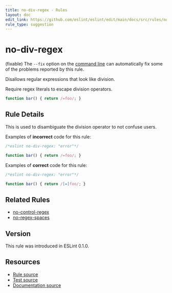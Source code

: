 ```yaml
---
title: no-div-regex - Rules
layout: doc
edit_link: https://github.com/eslint/eslint/edit/main/docs/src/rules/no-div-regex.md
rule_type: suggestion
---
```

<!-- Note: No pull requests accepted for this file. See README.md in the root directory for details. -->

# no-div-regex

(fixable) The `--fix` option on the [command line](../user-guide/command-line-interface#fixing-problems) can automatically fix some of the problems reported by this rule.

Disallows regular expressions that look like division.

Require regex literals to escape division operators.

```js
function bar() { return /=foo/; }
```

## Rule Details

This is used to disambiguate the division operator to not confuse users.

Examples of **incorrect** code for this rule:

```js
/*eslint no-div-regex: "error"*/

function bar() { return /=foo/; }
```

Examples of **correct** code for this rule:

```js
/*eslint no-div-regex: "error"*/

function bar() { return /[=]foo/; }
```

## Related Rules

* [no-control-regex](no-control-regex)
* [no-regex-spaces](no-regex-spaces)

## Version

This rule was introduced in ESLint 0.1.0.

## Resources

* [Rule source](https://github.com/eslint/eslint/tree/HEAD/lib/rules/no-div-regex.js)
* [Test source](https://github.com/eslint/eslint/tree/HEAD/tests/lib/rules/no-div-regex.js)
* [Documentation source](https://github.com/eslint/eslint/tree/HEAD/docs/src/rules/no-div-regex.md)
